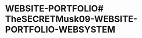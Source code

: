 # WEBSITE-PORTFOLIO#   T h e S E C R E T M u s k 0 9 - W E B S I T E - P O R T F O L I O - W E B S Y S T E M  
 